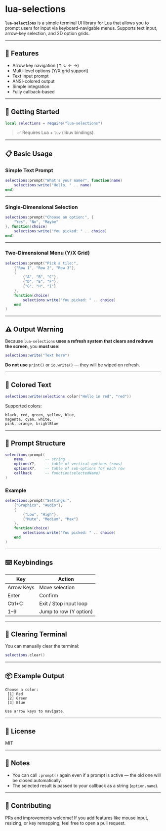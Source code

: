# lua-selections

**`lua-selections`** is a simple terminal UI library for Lua that allows you to prompt users for input via keyboard-navigable menus. Supports text input, arrow-key selection, and 2D option grids.

---

## 🔧 Features

- Arrow key navigation (↑ ↓ ← →)
- Multi-level options (Y/X grid support)
- Text input prompt
- ANSI-colored output
- Simple integration
- Fully callback-based

---

## 🚀 Getting Started

```lua
local selections = require("lua-selections")
```

> ✅ Requires Lua + `luv` (libuv bindings).

---

## 📋 Basic Usage

### Simple Text Prompt

```lua
selections:prompt("What's your name?", function(name)
    selections:write("Hello, " .. name)
end)
```

---

### Single-Dimensional Selection

```lua
selections:prompt("Choose an option:", {
    "Yes", "No", "Maybe"
}, function(choice)
    selections:write("You picked: " .. choice)
end)
```

---

### Two-Dimensional Menu (Y/X Grid)

```lua
selections:prompt("Pick a tile:",
    {"Row 1", "Row 2", "Row 3"},
    {
        {"A", "B", "C"},
        {"D", "E", "F"},
        {"G", "H", "I"}
    },
    function(choice)
        selections:write("You picked: " .. choice)
    end
)
```

---

## ⚠️ Output Warning

Because `lua-selections` **uses a refresh system that clears and redraws the screen**, you **must use**:

```lua
selections:write("Text here")
```

**Do not use** `print()` or `io.write()` — they will be wiped on refresh.

---

## 🎨 Colored Text

```lua
selections:write(selections.color("Hello in red", "red"))
```

Supported colors:

```
black, red, green, yellow, blue,
magenta, cyan, white,
pink, orange, brightBlue
```

---

## 🧠 Prompt Structure

```lua
selections:prompt(
    name,         -- string
    optionsY?,    -- table of vertical options (rows)
    optionsX?,    -- table of sub-options for each row
    callback      -- function(selectedName)
)
```

### Example

```lua
selections:prompt("Settings:",
    {"Graphics", "Audio"},
    {
        {"Low", "High"},
        {"Mute", "Medium", "Max"}
    },
    function(choice)
        selections:write("You picked: " .. choice)
    end
)
```

---

## ⌨️ Keybindings

| Key        | Action                 |
|------------|------------------------|
| Arrow Keys | Move selection         |
| Enter      | Confirm                |
| Ctrl+C     | Exit / Stop input loop |
| 1–9        | Jump to row (Y option) |

---

## 🧼 Clearing Terminal

You can manually clear the terminal:

```lua
selections.clear()
```

---

## 📦 Example Output

```
Choose a color:
 [1] Red
 [2] Green
 [3] Blue

Use arrow keys to navigate.
```

---

## 📝 License

MIT

---

## 💬 Notes

- You can call `:prompt()` again even if a prompt is active — the old one will be closed automatically.
- The selected result is passed to your callback as a string (`option.name`).

---

## 🤝 Contributing

PRs and improvements welcome! If you add features like mouse input, resizing, or key remapping, feel free to open a pull request.
